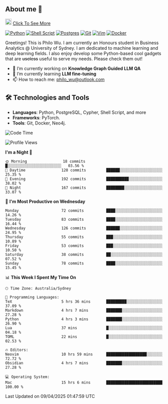 ## About me 🤗

<a href="#"><img src="https://media.giphy.com/media/hvRJCLFzcasrR4ia7z/giphy.gif" width="20px" height="20px"></a> [Click To See More](https://codeboyphilo.github.io)

[![Python](https://img.shields.io/badge/python-3670A0?style=for-the-badge&logo=python&logoColor=ffdd54)](#)
[![Shell Script](https://img.shields.io/badge/shell_script-%23121011.svg?style=for-the-badge&logo=gnu-bash&logoColor=white)](#)
[![Postgres](https://img.shields.io/badge/postgres-%23316192.svg?style=for-the-badge&logo=postgresql&logoColor=white)](#)
[![Git](https://img.shields.io/badge/git-%23F05033.svg?style=for-the-badge&logo=git&logoColor=white)](#)
[![Vim](https://img.shields.io/badge/VIM-%2311AB00.svg?style=for-the-badge&logo=vim&logoColor=white)](#)
[![Docker](https://img.shields.io/badge/docker-%230db7ed.svg?style=for-the-badge&logo=docker&logoColor=white)](#)

Greetings! This is Philo Wu. I am currently an Honours student in Business Analytics \@ University of Sydney. I am dedicated to machine learning and deep learning fields. I also enjoy develop some Python-based cool gadgets that are ~~useless~~ useful to serve my needs. Please check them out!

- 🔭 I’m currently working on **Knowledge Graph Guided LLM QA**
- 🌱 I’m currently learning **LLM fine-tuning**
- 📫 How to reach me: philo_wu@outlook.com

## 🛠 Technologies and Tools
- **Languages**: Python, PostgreSQL, Cypher, Shell Script, and more
- **Frameworks**: PyTorch.
- **Tools**: Git, Docker, Neo4j.

<!--START_SECTION:waka-->
![Code Time](http://img.shields.io/badge/Code%20Time-736%20hrs%2022%20mins-blue)

![Profile Views](http://img.shields.io/badge/Profile%20Views-3-blue)

**I'm a Night 🦉** 

```text
🌞 Morning                18 commits          █░░░░░░░░░░░░░░░░░░░░░░░░   03.56 % 
🌆 Daytime                128 commits         ██████░░░░░░░░░░░░░░░░░░░   25.35 % 
🌃 Evening                192 commits         ██████████░░░░░░░░░░░░░░░   38.02 % 
🌙 Night                  167 commits         ████████░░░░░░░░░░░░░░░░░   33.07 % 
```
📅 **I'm Most Productive on Wednesday** 

```text
Monday                   72 commits          ████░░░░░░░░░░░░░░░░░░░░░   14.26 % 
Tuesday                  83 commits          ████░░░░░░░░░░░░░░░░░░░░░   16.44 % 
Wednesday                126 commits         ██████░░░░░░░░░░░░░░░░░░░   24.95 % 
Thursday                 55 commits          ███░░░░░░░░░░░░░░░░░░░░░░   10.89 % 
Friday                   53 commits          ███░░░░░░░░░░░░░░░░░░░░░░   10.50 % 
Saturday                 38 commits          ██░░░░░░░░░░░░░░░░░░░░░░░   07.52 % 
Sunday                   78 commits          ████░░░░░░░░░░░░░░░░░░░░░   15.45 % 
```


📊 **This Week I Spent My Time On** 

```text
🕑︎ Time Zone: Australia/Sydney

💬 Programming Languages: 
TeX                      5 hrs 36 mins       █████████░░░░░░░░░░░░░░░░   37.09 % 
Markdown                 4 hrs 7 mins        ███████░░░░░░░░░░░░░░░░░░   27.28 % 
Python                   4 hrs 3 mins        ███████░░░░░░░░░░░░░░░░░░   26.90 % 
Lua                      37 mins             █░░░░░░░░░░░░░░░░░░░░░░░░   04.18 % 
TOML                     22 mins             █░░░░░░░░░░░░░░░░░░░░░░░░   02.53 % 

🔥 Editors: 
Neovim                   10 hrs 59 mins      ██████████████████░░░░░░░   72.72 % 
Obsidian                 4 hrs 7 mins        ███████░░░░░░░░░░░░░░░░░░   27.28 % 

💻 Operating System: 
Mac                      15 hrs 6 mins       █████████████████████████   100.00 % 
```


 Last Updated on 09/04/2025 01:47:59 UTC
<!--END_SECTION:waka-->
